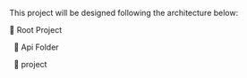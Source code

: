 This project will be designed following the architecture below:

:open_file_folder: Root Project

&nbsp;&nbsp;:open_file_folder: Api Folder

&nbsp;&nbsp;:open_file_folder: project
